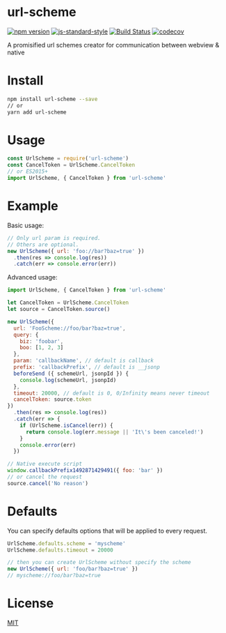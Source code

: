 # url-scheme

[![npm version](https://badge.fury.io/js/url-scheme.svg)](https://www.npmjs.com/package/url-scheme)
[![js-standard-style](https://img.shields.io/badge/code%20style-standard-brightgreen.svg)](http://standardjs.com/)
[![Build Status](https://travis-ci.org/blade254353074/url-scheme.svg?branch=master)](https://travis-ci.org/blade254353074/url-scheme)
[![codecov](https://codecov.io/gh/blade254353074/url-scheme/branch/master/graph/badge.svg)](https://codecov.io/gh/blade254353074/url-scheme)


A promisified url schemes creator for communication between webview & native

# Install

```bash
npm install url-scheme --save
// or
yarn add url-scheme
```

# Usage

```javascript
const UrlScheme = require('url-scheme')
const CancelToken = UrlScheme.CancelToken
// or ES2015+
import UrlScheme, { CancelToken } from 'url-scheme'
```

# Example

Basic usage:

```javascript
// Only url param is required.
// Others are optional.
new UrlScheme({ url: 'foo://bar?baz=true' })
  .then(res => console.log(res))
  .catch(err => console.error(err))
```

Advanced usage:

```javascript
import UrlScheme, { CancelToken } from 'url-scheme'

let CancelToken = UrlScheme.CancelToken
let source = CancelToken.source()

new UrlScheme({
  url: 'FooScheme://foo/bar?baz=true',
  query: {
    biz: 'foobar',
    boo: [1, 2, 3]
  },
  param: 'callbackName', // default is callback
  prefix: 'callbackPrefix', // default is __jsonp
  beforeSend ({ schemeUrl, jsonpId }) {
    console.log(schemeUrl, jsonpId)
  },
  timeout: 20000, // default is 0, 0/Infinity means never timeout
  cancelToken: source.token
})
  .then(res => console.log(res))
  .catch(err => {
    if (UrlScheme.isCancel(err)) {
      return console.log(err.message || 'It\'s been canceled!')
    }
    console.error(err)
  })

// Native execute script
window.callbackPrefix1492871429491({ foo: 'bar' })
// or cancel the request
source.cancel('No reason')
```

# Defaults

You can specify defaults options that will be applied to every request.

```javascript
UrlScheme.defaults.scheme = 'myscheme'
UrlScheme.defaults.timeout = 20000

// then you can create UrlScheme without specify the scheme
new UrlScheme({ url: 'foo/bar?baz=true' })
// myscheme://foo/bar?baz=true
```

# License

[MIT](https://github.com/blade254353074/url-scheme/blob/master/LICENSE)
